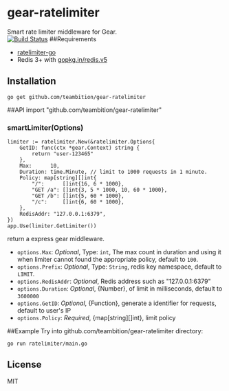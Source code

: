 # gear-ratelimiter
Smart rate limiter middleware for Gear.  
[![Build Status][travis-image]][travis-url]
##Requirements
 - [ratelimiter-go](https://github.com/teambition/ratelimiter-go)
 - Redis 3+ with  [gopkg.in/redis.v5](gopkg.in/redis.v5)

## Installation
    go get github.com/teambition/gear-ratelimiter

##API
    import "github.com/teambition/gear-ratelimiter"
### smartLimiter(Options)
	limiter := ratelimiter.New(&ratelimiter.Options{
		GetID: func(ctx *gear.Context) string {
			return "user-123465"
		},
		Max:      10,
		Duration: time.Minute, // limit to 1000 requests in 1 minute.
		Policy: map[string][]int{
			"/":      []int{16, 6 * 1000},
			"GET /a": []int{3, 5 * 1000, 10, 60 * 1000},
			"GET /b": []int{5, 60 * 1000},
			"/c":     []int{6, 60 * 1000},
		},
		RedisAddr: "127.0.0.1:6379",
	})
    app.Use(limiter.GetLimiter())
return a express gear middleware.

- `options.Max`: *Optional*, Type: `int`, The max count in duration and using it when limiter cannot found the appropriate policy, default to `100`.
- `options.Prefix`: *Optional*, Type: `String`, redis key namespace, default to `LIMIT`.
- `options.RedisAddr`: *Optional*, Redis address such as "127.0.0.1:6379"
- `options.Duration`: *Optional*, {Number}, of limit in milliseconds, default to `3600000`
- `options.GetID`: *Optional*, {Function}, generate a identifier for requests, default to user's IP
- `options.Policy`: *Required*, {map[string][]int}, limit policy

##Example
Try into github.com/teambition/gear-ratelimiter directory:  

    go run ratelimiter/main.go

## License
​MIT  

[travis-url]: https://travis-ci.org/teambition/gear-ratelimiter
[travis-image]: http://img.shields.io/travis/teambition/gear-ratelimiter.svg
